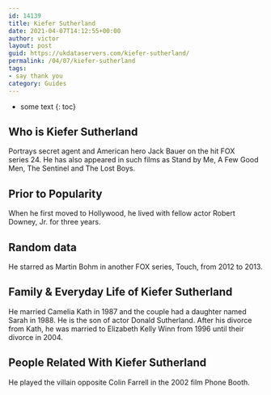 ```yaml
---
id: 14139
title: Kiefer Sutherland
date: 2021-04-07T14:12:55+00:00
author: victor
layout: post
guid: https://ukdataservers.com/kiefer-sutherland/
permalink: /04/07/kiefer-sutherland
tags:
- say thank you
category: Guides
---
```


* some text
{: toc}


## Who is Kiefer Sutherland



Portrays secret agent and American hero Jack Bauer on the hit FOX series 24. He has also appeared in such films as Stand by Me, A Few Good Men, The Sentinel and The Lost Boys.

                
                
                
## Prior to Popularity



When he first moved to Hollywood, he lived with fellow actor Robert Downey, Jr. for three years.

                
                
                
## Random data



He starred as Martin Bohm in another FOX series, Touch, from 2012 to 2013.

                
                
                
## Family & Everyday Life of Kiefer Sutherland



He married Camelia Kath in 1987 and the couple had a daughter named Sarah in 1988. He is the son of actor Donald Sutherland. After his divorce from Kath, he was married to Elizabeth Kelly Winn from 1996 until their divorce in 2004.

                
                
                
## People Related With Kiefer Sutherland



He played the villain opposite Colin Farrell in the 2002 film Phone Booth.

                
              
            
          
          
          